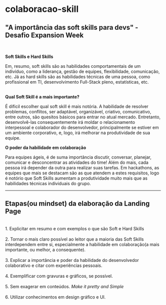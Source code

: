 # colaboracao-skill

## "A importância das soft skills para devs" - **Desafio Expansion Week**

<br>

**Soft Skills e Hard Skills**

Em, resumo, soft skills são as habilidades comportamentais de um indivíduo, como a liderança, gestão de equipes, flexibilidade, comunicação, etc. Já as hard skills são as habilidades técnicas de uma pessoa, como profissional em TI, desenvolvimento Full-Stack pleno, estatísticas, etc.
<br><br>

**Qual Soft Skill é a mais importante?**

É dificil escolher qual soft skill é mais notória. A habilidade de resolver problemas, conflitos, ser adaptável, organizável, criativo, comunicativo, entre outros, são quesitos básicos para entrar no atual mercado. Entretanto, desenvolvê-las consequentemente irá moldar o relacionamento interpessoal e colaborador do desenvolvedor, principalmente se estiver em um ambiente corporativo, e, logo, irá melhorar na produtividade de sua equipe.

**O poder da habilidade em colaboração**

Para equipes ágeis, é de suma importância discutir, conversar, planejar, comunicar e desconcentrar as atividades do time! Além do mais, cada pessoa irá depender da outra para realizar suas tarefas. Em hackathons, as equipes que mais se destacam são as que atendem a estes requisitos, logo é notório que Soft Skills aumentam a produtividade muito mais que as habilidades técnicas individuais do grupo.
<br>

---

## **Etapas(ou mindset) da elaboração da Landing Page**
<br>
1. Explicitar em resumo e com exemplos o que são Soft e Hard Skills
<br><br>
2. Tornar o mais claro possível ao leitor que a maioria das Soft Skills interdependem entre si, especialmente a habilidade em colaboração(a mais importante, ou melhor, a consequente).
<br><br>
3. Explicar a importância e poder da habilidade do desenvolvedor colaborativo e citar com experiências pessoais.
<br><br>
4. Exemplificar com gravuras e gráficos, se possível.
<br><br>
5. Sem exagerar em conteúdos. <i>Make it pretty and Simple</i>
<br><br>
6. Utilizar conhecimentos em design gráfico e UI.
